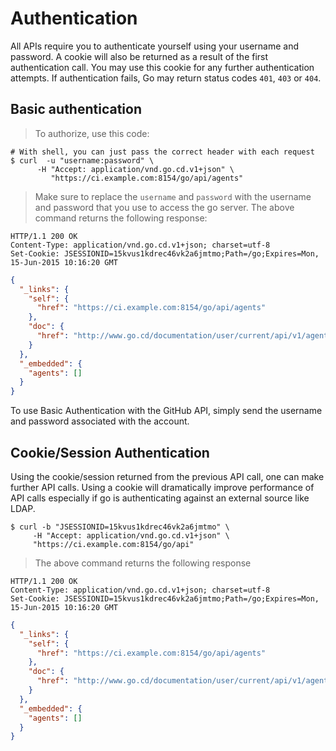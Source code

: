 # Authentication

All APIs require you to authenticate yourself using your username and password. A cookie will also be returned as a result of the first authentication call. You may use this cookie for any further authentication attempts. If authentication fails, Go may return status codes `401`, `403` or `404`.

## Basic authentication

> To authorize, use this code:

```shell
# With shell, you can just pass the correct header with each request
$ curl  -u "username:password" \
      -H "Accept: application/vnd.go.cd.v1+json" \
         "https://ci.example.com:8154/go/api/agents"
```

> Make sure to replace the `username` and `password` with the username and password that you use to access the go server. The above command returns the following response:

```http
HTTP/1.1 200 OK
Content-Type: application/vnd.go.cd.v1+json; charset=utf-8
Set-Cookie: JSESSIONID=15kvus1kdrec46vk2a6jmtmo;Path=/go;Expires=Mon, 15-Jun-2015 10:16:20 GMT
```

```json
{
  "_links": {
    "self": {
      "href": "https://ci.example.com:8154/go/api/agents"
    },
    "doc": {
      "href": "http://www.go.cd/documentation/user/current/api/v1/agents.html"
    }
  },
  "_embedded": {
    "agents": []
  }
}
```

To use Basic Authentication with the GitHub API, simply send the username and password associated with the account.

## Cookie/Session Authentication

Using the cookie/session returned from the previous API call, one can make further API calls. Using a cookie will dramatically improve performance of API calls especially if go is authenticating against an external source like LDAP.

```shell
$ curl -b "JSESSIONID=15kvus1kdrec46vk2a6jmtmo" \
     -H "Accept: application/vnd.go.cd.v1+json" \
     "https://ci.example.com:8154/go/api"
```

> The above command returns the following response

```http
HTTP/1.1 200 OK
Content-Type: application/vnd.go.cd.v1+json; charset=utf-8
Set-Cookie: JSESSIONID=15kvus1kdrec46vk2a6jmtmo;Path=/go;Expires=Mon, 15-Jun-2015 10:16:20 GMT
```

```json
{
  "_links": {
    "self": {
      "href": "https://ci.example.com:8154/go/api/agents"
    },
    "doc": {
      "href": "http://www.go.cd/documentation/user/current/api/v1/agents.html"
    }
  },
  "_embedded": {
    "agents": []
  }
}
```

